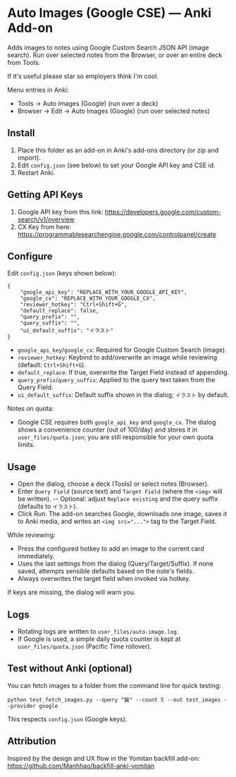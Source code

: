 # Auto Images (Google CSE) — Anki Add-on

Adds images to notes using Google Custom Search JSON API (image search). Run over selected notes from the Browser, or over an entire deck from Tools.

If it's useful please star so employers think I'm cool.

Menu entries in Anki:
- Tools → Auto Images (Google) (run over a deck)
- Browser → Edit → Auto Images (Google) (run over selected notes)

## Install

1. Place this folder as an add-on in Anki's add-ons directory (or zip and import).
2. Edit `config.json` (see below) to set your Google API key and CSE id.
3. Restart Anki.

## Getting API Keys
1. Google API key from this link: https://developers.google.com/custom-search/v1/overview
2. CX Key from here: https://programmablesearchengine.google.com/controlpanel/create

## Configure

Edit `config.json` (keys shown below):

```
{
	"google_api_key": "REPLACE_WITH_YOUR_GOOGLE_API_KEY",
	"google_cx": "REPLACE_WITH_YOUR_GOOGLE_CX",
	"reviewer_hotkey": "Ctrl+Shift+G",
	"default_replace": false,
	"query_prefix": "",
	"query_suffix": "",
	"ui_default_suffix": "イラスト"
}
```

- `google_api_key`/`google_cx`: Required for Google Custom Search (image).
- `reviewer_hotkey`: Keybind to add/overwrite an image while reviewing (default: `Ctrl+Shift+G`).
- `default_replace`: If true, overwrite the Target Field instead of appending.
- `query_prefix`/`query_suffix`: Applied to the query text taken from the Query Field.
- `ui_default_suffix`: Default suffix shown in the dialog; `イラスト` by default.

Notes on quota:
- Google CSE requires both `google_api_key` and `google_cx`. The dialog shows a convenience counter (out of 100/day) and stores it in `user_files/quota.json`; you are still responsible for your own quota limits.

## Usage

- Open the dialog, choose a deck (Tools) or select notes (Browser).
- Enter `Query Field` (source text) and `Target Field` (where the `<img>` will be written).
-- Optional: adjust `Replace existing` and the query suffix (defaults to `イラスト`).
- Click Run. The add-on searches Google, downloads one image, saves it to Anki media, and writes an `<img src="...">` tag to the Target Field.

While reviewing:
- Press the configured hotkey to add an image to the current card immediately.
- Uses the last settings from the dialog (Query/Target/Suffix). If none saved, attempts sensible defaults based on the note's fields.
- Always overwrites the target field when invoked via hotkey.

If keys are missing, the dialog will warn you.

## Logs

- Rotating logs are written to `user_files/auto-image.log`.
- If Google is used, a simple daily quota counter is kept at `user_files/quota.json` (Pacific Time rollover).

## Test without Anki (optional)

You can fetch images to a folder from the command line for quick testing:

```
python test_fetch_images.py --query "猫" --count 5 --out test_images --provider google
```

This respects `config.json` (Google keys).

## Attribution

Inspired by the design and UX flow in the Yomitan backfill add-on: https://github.com/Manhhao/backfill-anki-yomitan
